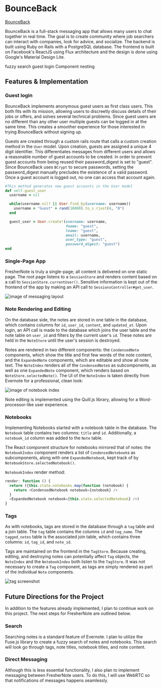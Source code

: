 # BounceBack

[BounceBack][heroku]

[heroku]: http://bounce_back.work

BounceBack is a full-stack messaging app that allows many users to chat together in real time. The goal is to create community where job searchers can interact with companies, look for advice, and socialize. The backend is built using Ruby on Rails with a PostgreSQL database.   The frontend is built on Facebook's ReactJS using Flux architecture and the design is done using Google's Material Design Lite.

fuzzy search
guest login
Component nesting

## Features & Implementation

### Guest login

BounceBack implements anonymous guest users as first class users. This both fits with its mission, allowing users to discreetly discuss details of their jobs or offers, and solves several technical problems. Since guest users are no different than any other user multiple guests can be logged in at the same time. This creates a smoother experience for those interested in trying BounceBack without signing up.

Guests are created through a custom rails route that calls a custom creation method in the `User` model. Upon creation, guests are assigned a unique 4 digit identifier. This differentiates messages from different users and allows a reasonable number of guest accounts to be created. In order to prevent guest accounts from being reused their password_digest is set to "guest". Since BounceBack uses `BCrypt` to secure passwords, setting the password_digest manually precludes the existence of a valid password. Once a guest account is logged out, no one can access that account again.

```ruby
#This method generates new guest accounts in the User model
def self.guest_user
  username = nil

  while(username.nil? || User.find_by(username: username))
    username = "Guest" + rand(10000).to_s.rjust(4, "0")
  end

  guest_user = User.create!(username: username,
                            fname: "guest",
                            lname: "guest",
                            email: username,
                            user_type: "guest",
                            password_digest: "guest")
end
```

### Single-Page App

FresherNote is truly a single-page; all content is delivered on one static page.  The root page listens to a `SessionStore` and renders content based on a call to `SessionStore.currentUser()`.  Sensitive information is kept out of the frontend of the app by making an API call to `SessionsController#get_user`.

![image of messaging layout](https://github.com/a-paulson/BounceBack/tree/master/docs/app_view.jpg)


### Note Rendering and Editing

  On the database side, the notes are stored in one table in the database, which contains columns for `id`, `user_id`, `content`, and `updated_at`.  Upon login, an API call is made to the database which joins the user table and the note table on `user_id` and filters by the current user's `id`.  These notes are held in the `NoteStore` until the user's session is destroyed.  

  Notes are rendered in two different components: the `CondensedNote` components, which show the title and first few words of the note content, and the `ExpandedNote` components, which are editable and show all note text.  The `NoteIndex` renders all of the `CondensedNote`s as subcomponents, as well as one `ExpandedNote` component, which renders based on `NoteStore.selectedNote()`. The UI of the `NoteIndex` is taken directly from Evernote for a professional, clean look:  

![image of notebook index](https://github.com/appacademy/sample-project-proposal/blob/master/docs/noteIndex.png)

Note editing is implemented using the Quill.js library, allowing for a Word-processor-like user experience.

### Notebooks

Implementing Notebooks started with a notebook table in the database.  The `Notebook` table contains two columns: `title` and `id`.  Additionally, a `notebook_id` column was added to the `Note` table.  

The React component structure for notebooks mirrored that of notes: the `NotebookIndex` component renders a list of `CondensedNotebook`s as subcomponents, along with one `ExpandedNotebook`, kept track of by `NotebookStore.selectedNotebook()`.  

`NotebookIndex` render method:

```javascript
render: function () {
  return ({this.state.notebooks.map(function (notebook) {
    return <CondensedNotebook notebook={notebook} />
  }
  <ExpandedNotebook notebook={this.state.selectedNotebook} />)
}
```

### Tags

As with notebooks, tags are stored in the database through a `tag` table and a join table.  The `tag` table contains the columns `id` and `tag_name`.  The `tagged_notes` table is the associated join table, which contains three columns: `id`, `tag_id`, and `note_id`.  

Tags are maintained on the frontend in the `TagStore`.  Because creating, editing, and destroying notes can potentially affect `Tag` objects, the `NoteIndex` and the `NotebookIndex` both listen to the `TagStore`.  It was not necessary to create a `Tag` component, as tags are simply rendered as part of the individual `Note` components.  

![tag screenshot](https://github.com/appacademy/sample-project-proposal/blob/master/docs/tagScreenshot.png)

## Future Directions for the Project

In addition to the features already implemented, I plan to continue work on this project.  The next steps for FresherNote are outlined below.

### Search

Searching notes is a standard feature of Evernote.  I plan to utilize the Fuse.js library to create a fuzzy search of notes and notebooks.  This search will look go through tags, note titles, notebook titles, and note content.  

### Direct Messaging

Although this is less essential functionality, I also plan to implement messaging between FresherNote users.  To do this, I will use WebRTC so that notifications of messages happens seamlessly.  
